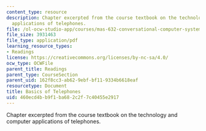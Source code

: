 ```yaml
---
content_type: resource
description: Chapter excerpted from the course textbook on the technology and computer
  applications of telephones.
file: /ol-ocw-studio-app/courses/mas-632-conversational-computer-systems-fall-2008/460ecd4bb9f1ba682c2f7c40455e2917_schmandt_ch10.pdf
file_size: 3931463
file_type: application/pdf
learning_resource_types:
- Readings
license: https://creativecommons.org/licenses/by-nc-sa/4.0/
ocw_type: OCWFile
parent_title: Readings
parent_type: CourseSection
parent_uid: 162f8cc3-ab62-9ebf-bf11-9334b6618eaf
resourcetype: Document
title: Basics of Telephones
uid: 460ecd4b-b9f1-ba68-2c2f-7c40455e2917
---
```

Chapter excerpted from the course textbook on the technology and computer applications of telephones.